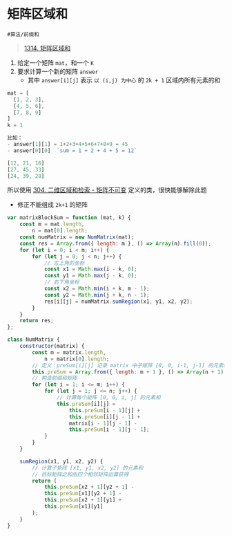 
# 矩阵区域和


`#算法/前缀和` 

>  [1314. 矩阵区域和](https://leetcode.cn/problems/matrix-block-sum/)

1. 给定一个矩阵 `mat`，和一个 `K`
2. 要求计算一个新的矩阵 `answer`
	- 其中 `answer[i][j]` 表示 `以 (i,j) 为中心` 的 `2k + 1` 区域内所有元素的和


```javascript
mat = [
  [1, 2, 3],
  [4, 5, 6],
  [7, 8, 9]
] 
k = 1

比如：
- answer[1][1] = 1+2+3+4+5+6+7+8+9 = 45
- answer[0][0]  `sum = 1 + 2 + 4 + 5 = 12`

[12, 21, 16]
[27, 45, 33]
[24, 39, 28]
```


所以使用 [304. 二维区域和检索 - 矩阵不可变](/post/wdbyukwlik.html) 定义的类，很快能够解除此题
- 修正不能组成 `2k+1` 的矩阵

```javascript
var matrixBlockSum = function (mat, k) {
    const m = mat.length,
        n = mat[0].length;
    const numMatrix = new NumMatrix(mat);
    const res = Array.from({ length: m }, () => Array(n).fill(0));
    for (let i = 0; i < m; i++) {
        for (let j = 0; j < n; j++) {
            // 左上角的坐标
            const x1 = Math.max(i - k, 0);
            const y1 = Math.max(j - k, 0);
            // 右下角坐标
            const x2 = Math.min(i + k, m - 1);
            const y2 = Math.min(j + k, n - 1);
            res[i][j] = numMatrix.sumRegion(x1, y1, x2, y2);
        }
    }
    return res;
};

class NumMatrix {
    constructor(matrix) {
        const m = matrix.length,
            n = matrix[0].length;
        // 定义：preSum[i][j] 记录 matrix 中子矩阵 [0, 0, i-1, j-1] 的元素和
        this.preSum = Array.from({ length: m + 1 }, () => Array(n + 1).fill(0));
        // 构造前缀和矩阵
        for (let i = 1; i <= m; i++) {
            for (let j = 1; j <= n; j++) {
                // 计算每个矩阵 [0, 0, i, j] 的元素和
                this.preSum[i][j] =
                    this.preSum[i - 1][j] +
                    this.preSum[i][j - 1] +
                    matrix[i - 1][j - 1] -
                    this.preSum[i - 1][j - 1];
            }
        }
    }

    sumRegion(x1, y1, x2, y2) {
        // 计算子矩阵 [x1, y1, x2, y2] 的元素和
        // 目标矩阵之和由四个相邻矩阵运算获得
        return (
            this.preSum[x2 + 1][y2 + 1] -
            this.preSum[x1][y2 + 1] -
            this.preSum[x2 + 1][y1] +
            this.preSum[x1][y1]
        );
    }
}

```

